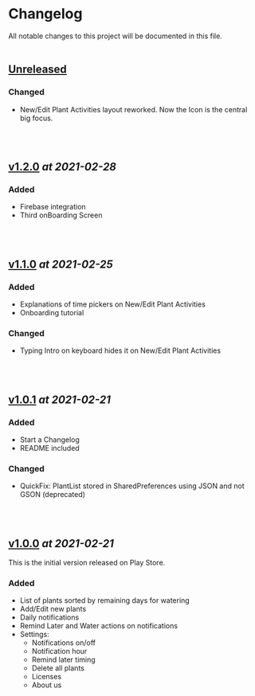 # Changelog

All notable changes to this project will be documented in this file. <br> <br>

<!---           TEMPLATE

## [vX.X.X] _at 2021-XX-XX_

### **Added**
- Random things added

### **Changed**
- Random things changed

### **Removed**
- Random removed stuff

<br> <br>

-->

<!---           TAGS            -->

[unreleased]: https://github.com/OscarCaro/Wateria/compare/master...development
[v1.2.0]: https://github.com/OscarCaro/Wateria/compare/v1.1.0...v1.2.0
[v1.1.0]: https://github.com/OscarCaro/Wateria/compare/v1.0.1...v1.1.0
[v1.0.1]: https://github.com/OscarCaro/Wateria/compare/v1.0.0...v1.0.1
[v1.0.0]: https://github.com/OscarCaro/Wateria/releases/tag/v1.0.0






## [Unreleased]

### **Changed**
- New/Edit Plant Activities layout reworked. Now the Icon is the central big focus.

<br> <br>

<!---           ======================================================================            -->


## [v1.2.0] _at 2021-02-28_

### **Added**
- Firebase integration
- Third onBoarding Screen

<br> <br>
<!---           ======================================================================            -->


## [v1.1.0] _at 2021-02-25_

### **Added**
- Explanations of time pickers on New/Edit Plant Activities
- Onboarding tutorial

### **Changed**
- Typing Intro on keyboard hides it on New/Edit Plant Activities

<br> <br>

<!---           ======================================================================            -->


## [v1.0.1] _at 2021-02-21_

### **Added**
- Start a Changelog
- README included

### **Changed**
- QuickFix: PlantList stored in SharedPreferences using JSON and not GSON (deprecated)


<br> <br>


<!---           ======================================================================            -->


## [v1.0.0] _at 2021-02-21_
This is the initial version released on Play Store.

### **Added**
- List of plants sorted by remaining days for watering
- Add/Edit new plants
- Daily notifications
- Remind Later and Water actions on notifications
- Settings: 
    - Notifications on/off
    - Notification hour
    - Remind later timing
    - Delete all plants
    - Licenses
    - About us




